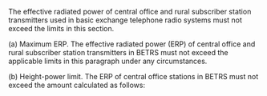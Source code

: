 The effective radiated power of central office and rural subscriber station transmitters used in basic exchange telephone radio systems must not exceed the limits in this section.

(a) Maximum ERP. The effective radiated power (ERP) of central office and rural subscriber station transmitters in BETRS must not exceed the applicable limits in this paragraph under any circumstances.

(b) Height-power limit. The ERP of central office stations in BETRS must not exceed the amount calculated as follows:
                        

